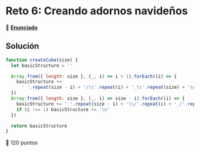 # Reto 6: Creando adornos navideños

🔗 [**Enunciado**](https://adventjs.dev/es/challenges/2022/6)

## Solución

``` js
function createCube(size) {
  let basicStructure = ''

  Array.from({ length: size }, (_, i) => i + 1).forEach((i) => {
    basicStructure +=
      ' '.repeat(size - i) + '/\\'.repeat(i) + '_\\'.repeat(size) + '\n'
  })
  Array.from({ length: size }, (_, i) => size - i).forEach((i) => {
    basicStructure += ' '.repeat(size - i) + '\\/'.repeat(i) + '_/'.repeat(size)
    if (i !== 1) basicStructure += '\n'
  })

  return basicStructure
}
```

🚀 120 puntos
